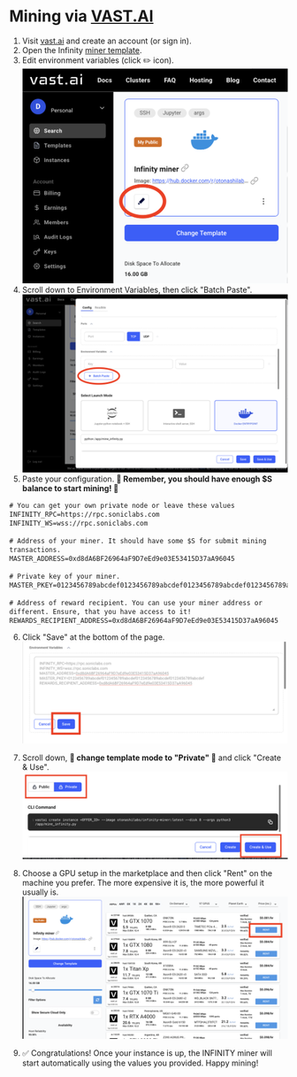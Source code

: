 # Mining via [VAST.AI](https://cloud.vast.ai/?ref_id=239671&creator_id=239671&name=Infinity%20miner)

1. Visit [vast.ai](https://cloud.vast.ai/?ref_id=239671&creator_id=239671&name=Infinity%20miner) and create an account (or sign in). 
2. Open the Infinity [miner template](https://cloud.vast.ai/?ref_id=239671&creator_id=239671&name=Infinity%20miner).
3. Edit environment variables (click ✏️ icon).
![image](./assets/edit_image.png)
4. Scroll down to Environment Variables, then click "Batch Paste".
![image](./assets/batch_paste.png)
5. Paste your configuration. **🚨 Remember, you should have enough $S balance to start mining! 🚨**
```
# You can get your own private node or leave these values 
INFINITY_RPC=https://rpc.soniclabs.com
INFINITY_WS=wss://rpc.soniclabs.com

# Address of your miner. It should have some $S for submit mining transactions. 
MASTER_ADDRESS=0xd8dA6BF26964aF9D7eEd9e03E53415D37aA96045

# Private key of your miner.
MASTER_PKEY=0123456789abcdef0123456789abcdef0123456789abcdef0123456789abcdef

# Address of reward recipient. You can use your miner address or different. Ensure, that you have access to it! 
REWARDS_RECIPIENT_ADDRESS=0xd8dA6BF26964aF9D7eEd9e03E53415D37aA96045
```
6. Click "Save" at the bottom of the page.
![image](./assets/save_envs.png)

7. Scroll down, **🚨 change template mode to "Private" 🚨** and click "Create & Use". 
![image](./assets/private_save.png)

8. Choose a GPU setup in the marketplace and then click "Rent" on the machine you prefer. The more expensive it is, the more powerful it usually is.
![image](./assets/rent_gpu.png)

9. ✅ Congratulations! Once your instance is up, the INFINITY miner will start automatically using the values you provided. Happy mining!
